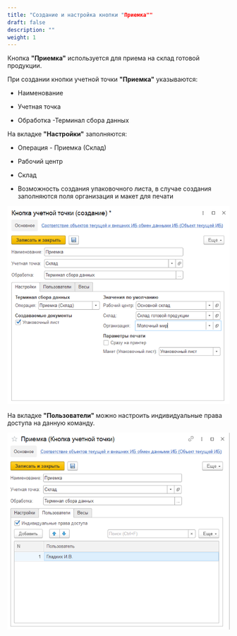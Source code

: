 ```yaml
---
title: "Создание и настройка кнопки "Приемка""
draft: false
description: ""
weight: 1
---
```


Кнопка **"Приемка"** используется для приема на склад готовой продукции.

При создании кнопки учетной точки **"Приемка"** указываются:

- Наименование
  
- Учетная точка
  
- Обработка -Терминал сбора данных

На вкладке **"Настройки"** заполняются:

- Операция - Приемка (Склад)

- Рабочий центр
  
- Склад
  
- Возможность создания упаковочного листа, в случае создания заполняются поля организация и макет для печати
  
![1](1.png)

На вкладке **"Пользователи"** можно настроить индивидуальные права доступа на данную команду.

![2](2.png)

